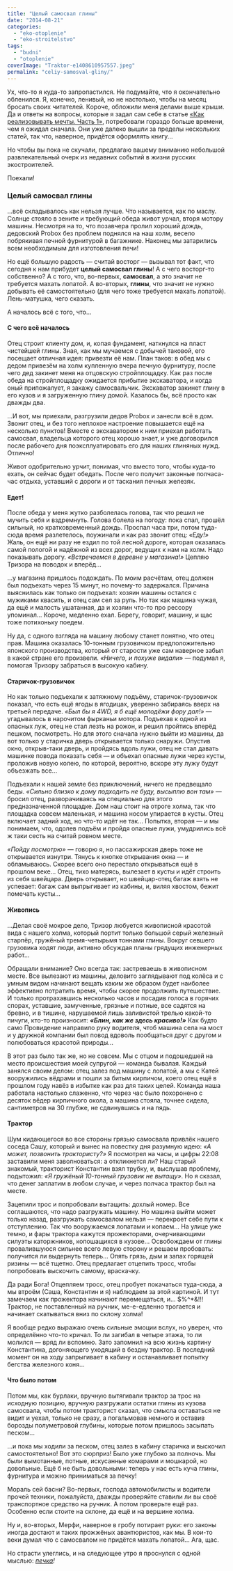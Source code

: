 ```yaml
---
title: "Целый самосвал глины"
date: "2014-08-21"
categories: 
  - "eko-otoplenie"
  - "eko-stroitelstvo"
tags: 
  - "budni"
  - "otoplenie"
coverImage: "Traktor-e1408610957557.jpeg"
permalink: "celiy-samosval-gliny/"
---
```


Ух, что-то я куда-то запропастился. Не подумайте, что я окончательно обленился. Я, конечно, ленивый, но не настолько, чтобы на месяц бросать своих читателей. Короче, обложили меня делами выше крыши. Да и ответы на вопросы, которые я задал сам себе в статье [«Как реализовывать мечты. Часть 1»](http://svobodaiznutri.ru/kak-realizovat-mechty-1/ "Как реализовывать мечты. Часть 1"), потребовали гораздо больше времени, чем я ожидал сначала. Они уже далеко вышли за пределы нескольких статей, так что, наверное, придётся оформлять книгу...

Но чтобы вы пока не скучали, предлагаю вашему вниманию небольшой развлекательный очерк из недавних событий в жизни русских экостроителей.

Поехали!

### Целый самосвал глины

...всё складывалось как нельзя лучше. Что называется, как по маслу. Солнце стояло в зените и требующий обеда живот урчал, вторя мотору машины. Несмотря на то, что позавчера пролил хороший дождь, дедовский Probox без проблем поднялся на наш холм, весело побрякивая печной фурнитурой в багажнике. Наконец мы затарились всем необходимым для изготовления печи!

Но ещё большую радость — считай восторг — вызывал тот факт, что сегодня к нам прибудет **целый самосвал глины**! А с чего восторг-то собственно? А с того, что, во-первых, **самосвал**, а это значит не требуется махать лопатой. А во-вторых, **глины**, что значит не нужно добывать её самостоятельно (для чего тоже требуется махать лопатой). Лень-матушка, чего сказать.

А началось всё с того, что...

#### С чего всё началось

Отец строит клиенту дом, и, копая фундамент, наткнулся на пласт чистейшей глины. Зная, как мы мучаемся с добычей таковой, его посещает отличная идея: привезти её нам. План таков: в обед мы с дедом привезём на холм купленную вчера печную фурнитуру, после чего дед закинет меня на отцовскую стройплощадку. Как раз после обеда на стройплощадку ожидается прибытие экскаватора, и когда оный припожалует, я закажу самосвальчик. Экскаватор закинет глину в его кузов и я загруженную глину домой. Казалось бы, всё просто как дважды два.

...И вот, мы приехали, разгрузили дедов Probox и занесли всё в дом. Звонит отец, и без того неплохое настроение повышается ещё на несколько пунктов! Вместе с экскаватором к ним приехал работать самосвал, владельца которого отец хорошо знает, и уже договорился после рабочего дня поэксплуатировать его для наших глиняных нужд. Отлично!

Живот одобрительно урчит, понимая, что вместо того, чтобы куда-то ехать, он сейчас будет обедать. После чего получит законные полчаса-час отдыха, уставший с дороги и от таскания печных железяк.

#### Едет!

После обеда у меня жутко разболелась голова, так что решил не мучить себя и вздремнуть. Голова болела на погоду: пока спал, прошёл сильный, но кратковременный дождь. Проспал часа три, потом туда-сюда время разлетелось, поужинали и как раз звонит отец: _«Еду!»_ Жаль, он ещё ни разу не ездил по той лесной дороге, которая оказалась самой пологой и надёжной из всех дорог, ведущих к нам на холм. Надо показывать дорогу. _«Встречаемся в деревне у магазина!»_ Цепляю Тризора на поводок и вперёд...

...у магазина пришлось подождать. По моим расчётам, отец должен был подъехать через 15 минут, но почему-то задержался. Причина выяснилась как только он подъехал: хозяин машины остался с мужиками квасить, и отец сам сел за руль. Но так как машина чужая, да ещё и малость ушатанная, да и хозяин что-то про рессору упоминал... Короче, медленно ехал. Берегу, говорит, машину, и щас тоже потихоньку поедем.

Ну да, с одного взгляда на машину любому станет понятно, что отец прав. Машина оказалась 10-тонным грузовичком предположительно японского производства, который от старости уже сам наверное забыл в какой стране его произвели. _«Ничего, и похуже видали»_ — подумал я, помогая Тризору забраться в высокую кабину.

#### Старичок-грузовичок

Но как только подъехали к затяжному подъёму, старичок-грузовичок показал, что есть ещё ягоды в ягодицах, уверенно забираясь вверх на третьей передаче. _«Был бы я 4WD, я б ещё молодёжи фору дал!»_ — угадывалось в нарочитом фырканьи мотора. Подъехав к одной из опасных луж, отец не стал лезть на рожон, и решил пройтись вперёд пешком, посмотреть. Но для этого сначала нужно выйти из машины, да вот только у старичка дверь открывается только снаружи. Опустив окно, открыв-таки дверь, и пройдясь вдоль лужи, отец не стал давать машинке повода показать себя — и объехал опасные лужи через кусты, проложив новую колею, по которой, вероятно, вскоре эту лужу будут объезжать все...

Подъехали к нашей земле без приключений, ничего не предвещало беды. _«Сильно близко к дому подходить не буду, высыплю вон там»_ — бросил отец, разворачиваясь на специально для этого предназначенной площадке. Дом наш стоит на отроге холма, так что площадка совсем маленькая, и машина носом упирается в кусты. Отец включает задний ход, но что-то идёт не так... Попытка, вторая — и мы понимаем, что, одолев подъём и пройдя опасные лужи, умудрились всё ж таки сесть на считай ровном месте.

_«Пойду посмотрю»_ — говорю я, но пассажирская дверь тоже не открывается изнутри. Тянусь к кнопке открывания окна — и обламываюсь. Скорее всего оно перестало открываться ещё в прошлом веке... Отец, тихо матерясь, вылезает в кусты и идёт строить из себя швейцара. Дверь открывает, но швейцар-отец багаж взять не успевает: багаж сам выпрыгивает из кабины, и, виляя хвостом, бежит помечать кусты...

#### Живопись

...Делая своё мокрое дело, Тризор любуется живописной красотой вида с нашего холма, который портит только большой серый железный старпёр, гружёный тремя-четырьмя тоннами глины. Вокруг севшего грузовика ходят люди, активно обсуждая планы грядущих инженерных работ...

Обращали внимание? Оно всегда так: застреваешь в живописном месте. Все вылезают из машины, деловито заглядывают под колёса и с умным видом начинают вещать каким же образом будет наиболее эффективно потратить время, чтобы скорее продолжить путешествие. И только протрахавшись несколько часов и посадив голоса в горячих спорах, уставшие, замученные, грязные и потные, все садятся на бревно, и в тишине, нарушаемой лишь заливистой трелью какой-то пичуги, кто-то произносит: **_«Блин, как же здесь красиво!»_** Как будто само Провидение направило руку водителя, чтоб машина села на мост и у дружной компании был повод вдоволь пообщаться друг с другом и полюбоваться красотой природы...

В этот раз было так же, но не совсем. Мы с отцом и подошедшей на место происшествия моей супругой — команда бывалая. Каждый занялся своим делом: отец залез под машину с лопатой, а мы с Катей вооружились вёдрами и пошли за битым кирпичом, коего отец ещё в прошлом году навёз в избытке как раз для таких целей. Команда наша работала настолько слаженно, что через час было похоронено с десяток вёдер кирпичного окола, а машина стояла, точнее сидела, сантиметров на 30 глубже, не сдвинувшись и на пядь.

#### Трактор

Шум кидающегося во все стороны грязью самосвала привлёк нашего соседа Сашу, который и вынес на повестку дня разумную идею: _«А может, позвонить трактористу?»_ Я посмотрел на часы, и цифры 22:08 заставили меня заволноваться: а откликнется ли? Наш старый знакомый, тракторист Константин взял трубку, и, выслушав проблему, подытожил: _«Я гружёный 10-тонный грузовик не вытащу»_. Но я сказал, что денег заплатим в любом случае, и через полчаса трактор был на месте.

Зацепили трос и попробовали вытащить: дохлый номер. Все соглашаются, что надо разгружать машину. Но машина выйти может только назад, разгружать самосвалом нельзя — перекроет себе пути к отступлению. Так что вооружаемся лопатами и копаем... На улице уже темно, и фары трактора кажутся прожекторами, очерчивающими силуэты каторжников, копошащихся в кузове... Освобождаем от глины провалившуюся сильнее всего левую сторону и решаем пробовать: получится ли выдернуть теперь... Опять грязь, дым и запах горящей ризины — всё тщетно. Отец предлагает отцепить тросс, чтобы попробовать выскочить самому, враскачку.

Да ради Бога! Отцепляем тросс, отец пробует покачаться туда-сюда, а мы втроём (Саша, Константин и я) наблюдаем за этой картиной. И тут замечаем как прожектора начинают перемещаться, и... $%^\*&!!! Трактор, не поставленный на ручник, ме-е-едленно трогается и начинает скатываться вниз по склону холма!

Я вообще редко выражаю очень сильные эмоции вслух, но уверен, что определённо что-то кричал. То ли загибал в четыре этажа, то ли молился — вряд ли вспомню. Зато запомнил на всю жизнь картину Константина, догоняющего уходящий в бездну трактор. В последний момент он на ходу запрыгивает в кабину и останавливает попытку бегства железного коня...

#### Что было потом

Потом мы, как бурлаки, вручную вытягивали трактор за трос на исходную позицию, вручную разгружали остатки глины из кузова самосвала, чтобы потом тракторист сказал, что смысла оставаться не видит и уехал, только не сразу, а погальмовав немного и оставив борозды полуметровой глубины, которые потом пришлось засыпать песком...

...и пока мы ходили за песком, отец залез в кабину старичка и выскочил самостоятельно! Вот это сюрприз! Было уже глубоко за полночь. Мы были вымотанные, потные, искусанные комарами и мошкарой, но довольные. Ещё б не быть довольными: теперь у нас есть куча глины, фурнитура и можно приниматься за печку!

Мораль сей басни? Во-первых, господа автомобилисты и водители прочей техники, пожалуйста, дважды проверяйте ставили ли вы своё транспортное средство на ручник. А потом проверьте ещё раз. Особенно если стоите на склоне, да ещё и на вершине холма.

Ну и, во-вторых, Мерфи, наверное в гробу потирает руки: его законы иногда достают и таких прожжёных авантюристов, как мы. В кои-то веки думал что с самосвалом не придётся махать лопатой... Ага, щас.

Но страсти улеглись, и на следующее утро я проснулся с одной мыслью: _[печка](http://svobodaiznutri.ru/sohataya-chudo-pech/ "Сохатая чудо-печь")!_
